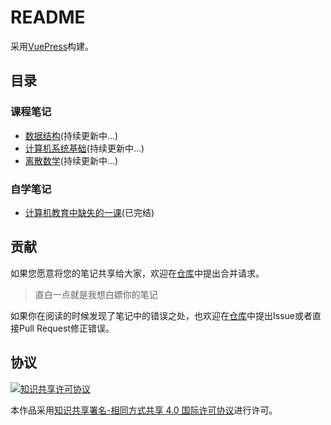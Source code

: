 # README

采用[VuePress](https://vuepress.vuejs.org/zh/)构建。

## 目录

### 课程笔记

* [数据结构](/data-structure/)(持续更新中...)
* [计算机系统基础](/csapp/)(持续更新中...)
* [离散数学](/discrete-math/)(持续更新中...)

### 自学笔记

* [计算机教育中缺失的一课](/missing-semester/)(已完结)

## 贡献

如果您愿意将您的笔记共享给大家，欢迎在[仓库](https://github.com/jackfiled/wiki)中提出合并请求。

> 直白一点就是我想白嫖你的笔记

如果你在阅读的时候发现了笔记中的错误之处，也欢迎在[仓库](https://github.com/jackfiled/wiki)中提出Issue或者直接Pull Request修正错误。

## 协议

<a rel="license" href="http://creativecommons.org/licenses/by-sa/4.0/"><img alt="知识共享许可协议" style="border-width:0" src="https://i.creativecommons.org/l/by-sa/4.0/88x31.png" /></a>

本作品采用<a rel="license" href="http://creativecommons.org/licenses/by-sa/4.0/">知识共享署名-相同方式共享 4.0 国际许可协议</a>进行许可。

‍

